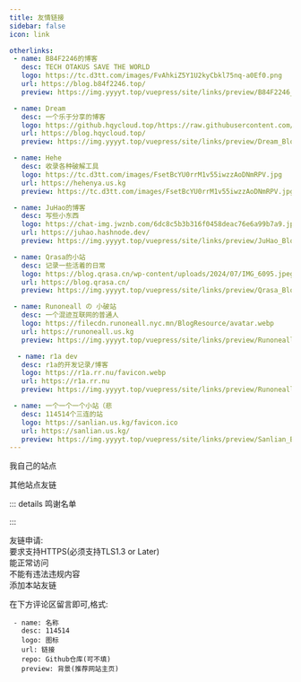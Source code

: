 ```yaml
---
title: 友情链接
sidebar: false
icon: link

otherlinks:
 - name: B84F2246的博客
   desc: TECH OTAKUS SAVE THE WORLD
   logo: https://tc.d3tt.com/images/FvAhkiZ5Y1U2kyCbkl75nq-a0Ef0.png
   url: https://blog.b84f2246.top/
   preview: https://img.yyyyt.top/vuepress/site/links/preview/B84F2246_Blog.png

 - name: Dream
   desc: 一个乐于分享的博客
   logo: https://github.hqycloud.top/https://raw.githubusercontent.com/hqycloud/blog-images/main/hexo-images/24/7/dream_54379e44aa8d8843e7cc8d95b55b189d.jpg
   url: https://blog.hqycloud.top/
   preview: https://img.yyyyt.top/vuepress/site/links/preview/Dream_Blog.png

 - name: Hehe
   desc: 收录各种破解工具
   logo: https://tc.d3tt.com/images/FsetBcYU0rrM1v55iwzzAoDNmRPV.jpg
   url: https://hehenya.us.kg
   preview: https://tc.d3tt.com/images/FsetBcYU0rrM1v55iwzzAoDNmRPV.jpg

 - name: JuHao的博客
   desc: 写些小东西
   logo: https://chat-img.jwznb.com/6dc8c5b3b316f0458deac76e6a99b7a9.jpg
   url: https://juhao.hashnode.dev/
   preview: https://img.yyyyt.top/vuepress/site/links/preview/JuHao_Blog.png

 - name: Qrasa的小站
   desc: 记录一些活着的日常
   logo: https://blog.qrasa.cn/wp-content/uploads/2024/07/IMG_6095.jpeg
   url: https://blog.qrasa.cn/
   preview: https://img.yyyyt.top/vuepress/site/links/preview/Qrasa_Blog.png

 - name: Runoneall の 小破站
   desc: 一个混迹互联网的普通人
   logo: https://filecdn.runoneall.nyc.mn/BlogResource/avatar.webp
   url: https://runoneall.us.kg
   preview: https://img.yyyyt.top/vuepress/site/links/preview/Runoneall_Blog.png

  - name: r1a dev
   desc: r1a的开发记录/博客
   logo: https://r1a.rr.nu/favicon.webp
   url: https://r1a.rr.nu
   preview: https://img.yyyyt.top/vuepress/site/links/preview/Runoneall_dev.png

 - name: 一个一个一个小站（悲
   desc: 114514个三连的站
   logo: https://sanlian.us.kg/favicon.ico
   url: https://sanlian.us.kg/
   preview: https://img.yyyyt.top/vuepress/site/links/preview/Sanlian_Blog.png
---
```


我自己的站点
<div class="vp-card-container">
<VPCard
  title="YYYYT的AList站点"
  desc="分享一些视频/文件"
  logo="https://img.yyyyt.top/Alist/Alist_logo.svg"
  link="https://alist.yyyyt.top"
/>
</div>

其他站点友链

<SiteInfo
  v-for="item in $frontmatter.otherlinks"
  :key="item.link"
  v-bind="item"
/>

::: details 鸣谢名单
<div class="vp-card-container">
<VPCard
  title="Cloudflare"
  desc="网站性能与防护.提供了本站静态页面服务器(Pages).同时也提供了cdn服务和内网穿透服务"
  logo="https://img.yyyyt.top/vuepress/site/links/CloudflareLogo.ico"
  link="https://www.cloudflare.com"
/>
<VPCard
  title="Github"
  desc="提供了本站的Git存储库"
  logo="https://img.yyyyt.top/vuepress/site/links/github-mark.svg"
  link="https://github.com"
/>
<VPCard
  title="VuePress-Theme-Hope"
  desc="一个具有强大功能的 vuepress 主题✨"
  logo="https://img.yyyyt.top/vuepress/site/links/VuePress-theme-hopelogo.svg"
  link="https://theme-hope.vuejs.press/zh/"
/>
<VPCard
  title="Giscus"
  desc="利用 GitHub Discussions 实现的评论系统"
  logo="https://img.yyyyt.top/vuepress/site/links/giscuslogo.png"
  link="https://giscus.app/"
/>
</div>
<VPCard
  title="Runoneall"
  desc="提供了本站图床的SaaS优选"
  logo="https://r1a.rr.nu/favicon.webp"
  link="https://r1a.rr.nu"
/>
:::

友链申请:  
要求支持HTTPS(必须支持TLS1.3 or Later)  
能正常访问  
不能有违法违规内容  
添加本站友链  

在下方评论区留言即可,格式:  
```
 - name: 名称
   desc: 114514
   logo: 图标
   url: 链接
   repo: Github仓库(可不填)
   preview: 背景(推荐网站主页)
```